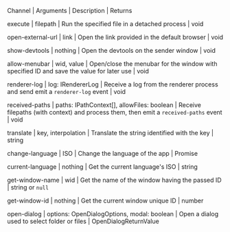 <!--
 Copyright (c) 2022 MillenniumEarl
 
 This software is released under the MIT License.
 https://opensource.org/licenses/MIT
-->

Channel | Arguments | Description | Returns

execute | filepath | Run the specified file in a detached process | void

open-external-url | link | Open the link provided in the default browser | void

show-devtools | nothing | Open the devtools on the sender window | void

allow-menubar | wid, value | Open/close the menubar for the window with specified ID and save the value for later use | void

renderer-log | log: IRendererLog | Receive a log from the renderer process and send emit a `renderer-log` event | void

received-paths | paths: IPathContext[], allowFiles: boolean | Receive filepaths (with context) and process them, then emit a `received-paths` event | void

translate | key, interpolation | Translate the string identified with the key | string

change-language | ISO | Change the language of the app | Promise<void>

current-language | nothing | Get the current language's ISO | string

get-window-name | wid | Get the name of the window having the passed ID | string or `null`

get-window-id | nothing | Get the current window unique ID | number

open-dialog | options: OpenDialogOptions, modal: boolean | Open a dialog used to select folder or files | OpenDialogReturnValue